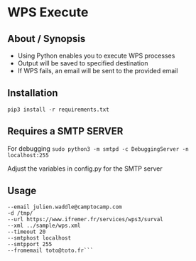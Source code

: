 # WPS Execute

## About / Synopsis

* Using Python enables you to execute WPS processes
* Output will be saved to specified destination
* If WPS fails, an email will be sent to the provided email 


## Installation

```pip3 install -r requirements.txt```

## Requires a SMTP SERVER

For debugging 
```sudo python3 -m smtpd -c DebuggingServer -n localhost:255```

Adjust the variables in config.py for the SMTP server

## Usage

```python3 basic_wps.py
--email julien.waddle@camptocamp.com
-d /tmp/
--url https://www.ifremer.fr/services/wps3/surval
--xml ../sample/wps.xml
--timeout 20
--smtphost localhost
--smtpport 255
--fromemail toto@toto.fr```
